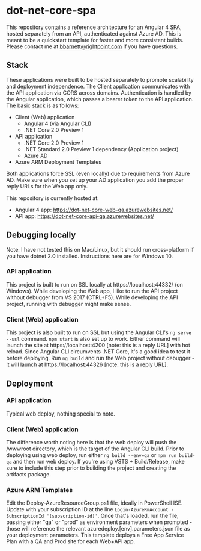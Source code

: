 # dot-net-core-spa
This repository contains a reference architecture for an Angular 4 SPA, hosted separately from an API, authenticated against Azure AD. This is meant to be a quickstart template for faster and more consistent builds. Please contact me at [bbarnett@rightpoint.com](mailto:bbarnett@rightpoint.com) if you have questions.

## Stack
These applications were built to be hosted separately to promote scalability and deployment independence. The Client application communicates with the API application via CORS across domains. Authentication is handled by the Angular application, which passes a bearer token to the API application. The basic stack is as follows:

- Client (Web) application
    - Angular 4 (via Angular CLI)
    - .NET Core 2.0 Preview 1
- API application
    - .NET Core 2.0 Preview 1
    - .NET Standard 2.0 Preview 1 dependency (Application project)
    - Azure AD
- Azure ARM Deployment Templates

Both applications force SSL (even locally) due to requirements from Azure AD. Make sure when you set up your AD application you add the proper reply URLs for the Web app only.

This repository is currently hosted at:
- Angular 4 app: https://dot-net-core-web-qa.azurewebsites.net/
- API app: https://dot-net-core-api-qa.azurewebsites.net/

## Debugging locally
Note: I have not tested this on Mac/Linux, but it should run cross-platform if you have dotnet 2.0 installed. Instructions here are for Windows 10.

### API application
This project is built to run on SSL locally at https://localhost:44332/ (on Windows). While developing the Web app, I like to run the API project without debugger from VS 2017 (CTRL+F5). While developing the API project, running with debugger might make sense.

### Client (Web) application
This project is also built to run on SSL but using the Angular CLI's `ng serve --ssl` command. `npm start` is also set up to work. Either command will launch the site at https://localhost:4200 [note: this is a reply URL] with hot reload. Since Angular CLI circumvents .NET Core, it's a good idea to test it before deploying. Run `ng build` and run the Web project without debugger - it will launch at https://localhost:44326 [note: this is a reply URL].

## Deployment

### API application
Typical web deploy, nothing special to note.

### Client (Web) application
The difference worth noting here is that the web deploy will push the /wwwroot directory, which is the target of the Angular CLI build. Prior to deploying using web deploy, run either `ng build --env=qa` or `npm run build-qa` and then run web deploy. If you're using VSTS + Build/Release, make sure to include this step prior to building the project and creating the artifacts package.

### Azure ARM Templates
Edit the Deploy-AzureResourceGroup.ps1 file, ideally in PowerShell ISE. Update with your subscription ID at the line `Login-AzureRmAccount -SubscriptionId '[subscription-id]'`. Once that's loaded, run the file, passing either "qa" or "prod" as environment parameters when prompted - those will reference the relevant azuredeploy.[env].parameters.json file as your deployment parameters. This template deploys a Free App Service Plan with a QA and Prod site for each Web+API app.